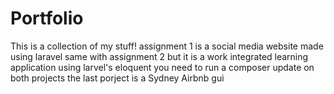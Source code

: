 # Portfolio
This is a collection of my stuff!
assignment 1 is a social media website made using laravel
same with assignment 2 but it is a work integrated learning application using larvel's eloquent 
you need to run a composer update on both projects
the last porject is a Sydney Airbnb gui 
